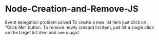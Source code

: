 # Node-Creation-and-Remove-JS
Event delegation problem solved
To create a new list item just click on "Click Me" button.
To remove newly created list item, just hit a single click on the target list item and see magic!
